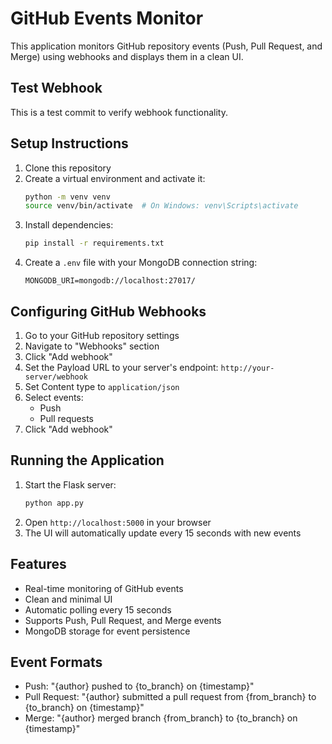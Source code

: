 # GitHub Events Monitor

This application monitors GitHub repository events (Push, Pull Request, and Merge) using webhooks and displays them in a clean UI.

## Test Webhook

This is a test commit to verify webhook functionality.

## Setup Instructions

1. Clone this repository
2. Create a virtual environment and activate it:
   ```bash
   python -m venv venv
   source venv/bin/activate  # On Windows: venv\Scripts\activate
   ```
3. Install dependencies:
   ```bash
   pip install -r requirements.txt
   ```
4. Create a `.env` file with your MongoDB connection string:
   ```
   MONGODB_URI=mongodb://localhost:27017/
   ```

## Configuring GitHub Webhooks

1. Go to your GitHub repository settings
2. Navigate to "Webhooks" section
3. Click "Add webhook"
4. Set the Payload URL to your server's endpoint: `http://your-server/webhook`
5. Set Content type to `application/json`
6. Select events:
   - Push
   - Pull requests
7. Click "Add webhook"

## Running the Application

1. Start the Flask server:
   ```bash
   python app.py
   ```
2. Open `http://localhost:5000` in your browser
3. The UI will automatically update every 15 seconds with new events

## Features

- Real-time monitoring of GitHub events
- Clean and minimal UI
- Automatic polling every 15 seconds
- Supports Push, Pull Request, and Merge events
- MongoDB storage for event persistence

## Event Formats

- Push: "{author} pushed to {to_branch} on {timestamp}"
- Pull Request: "{author} submitted a pull request from {from_branch} to {to_branch} on {timestamp}"
- Merge: "{author} merged branch {from_branch} to {to_branch} on {timestamp}" 